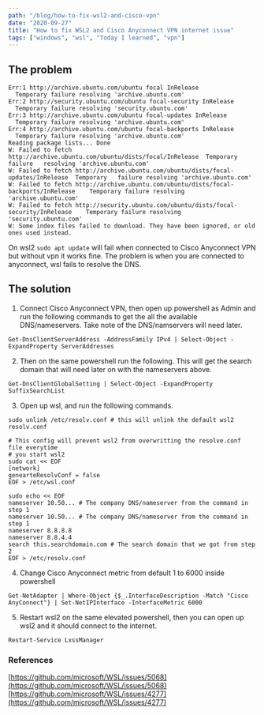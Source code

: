 ```yaml
---
path: "/blog/how-to-fix-wsl2-and-cisco-vpn"
date: "2020-09-27"
title: "How to fix WSL2 and Cisco Anyconnect VPN internet issue"
tags: ["windows", "wsl", "Today I learned", "vpn"]
---
```


## The problem

```shell
Err:1 http://archive.ubuntu.com/ubuntu focal InRelease
  Temporary failure resolving 'archive.ubuntu.com'
Err:2 http://security.ubuntu.com/ubuntu focal-security InRelease
  Temporary failure resolving 'security.ubuntu.com'
Err:3 http://archive.ubuntu.com/ubuntu focal-updates InRelease
  Temporary failure resolving 'archive.ubuntu.com'
Err:4 http://archive.ubuntu.com/ubuntu focal-backports InRelease
  Temporary failure resolving 'archive.ubuntu.com'
Reading package lists... Done
W: Failed to fetch http://archive.ubuntu.com/ubuntu/dists/focal/InRelease  Temporary failure   resolving 'archive.ubuntu.com'
W: Failed to fetch http://archive.ubuntu.com/ubuntu/dists/focal-updates/InRelease  Temporary   failure resolving 'archive.ubuntu.com'
W: Failed to fetch http://archive.ubuntu.com/ubuntu/dists/focal-backports/InRelease    Temporary failure resolving 'archive.ubuntu.com'
W: Failed to fetch http://security.ubuntu.com/ubuntu/dists/focal-security/InRelease    Temporary failure resolving 'security.ubuntu.com'
W: Some index files failed to download. They have been ignored, or old ones used instead.
```
On wsl2 `sudo apt update` will fail when connected to Cisco Anyconnect VPN but without
vpn it works fine. The problem is when you are connected to anyconnect, wsl fails to resolve
the DNS.


## The solution

1. Connect Cisco Anyconnect VPN, then open up powershell as Admin and run the following commands
to get the all the available DNS/nameservers. Take note of the DNS/namservers will need later.

  ```shell
  Get-DnsClientServerAddress -AddressFamily IPv4 | Select-Object -ExpandProperty ServerAddresses
  ```

2. Then on the same powershell run the following. This will get the search domain that will
need later on with the nameservers above.

  ```shell
  Get-DnsClientGlobalSetting | Select-Object -ExpandProperty SuffixSearchList
  ```

3. Open up wsl, and run the following commands.

  ```shell
  sudo unlink /etc/resolv.conf # this will unlink the default wsl2 resolv.conf

  # This config will prevent wsl2 from overwritting the resolve.conf file everytime
  # you start wsl2
  sudo cat << EOF
  [network]
  genearteResolvConf = false
  EOF > /etc/wsl.conf

  sudo echo << EOF
  nameserver 10.50... # The company DNS/nameserver from the command in step 1
  nameserver 10.50... # The company DNS/nameserver from the command in step 1
  nameserver 8.8.8.8
  nameserver 8.8.4.4
  search this.searchdomain.com # The search domain that we got from step 2
  EOF > /etc/resolv.conf
  ```

4. Change Cisco Anyconnect metric from default 1 to 6000 inside powershell

  ```shell
  Get-NetAdapter | Where-Object {$_.InterfaceDescription -Match "Cisco AnyConnect"} | Set-NetIPInterface -InterfaceMetric 6000
  ```

5. Restart wsl2 on the same elevated powershell, then you can open up wsl2 and it should connect to
the internet.

  ```shell
  Restart-Service LxssManager
  ```

### References
[https://github.com/microsoft/WSL/issues/5068](https://github.com/microsoft/WSL/issues/5068)
[https://github.com/microsoft/WSL/issues/4277](https://github.com/microsoft/WSL/issues/4277)
